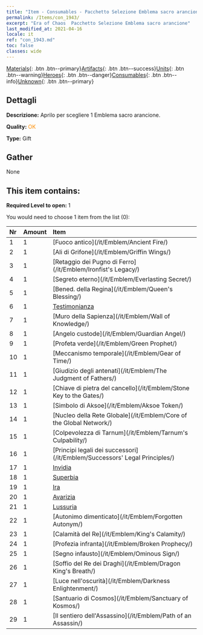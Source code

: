 ```yaml
---
title: "Item - Consumables - Pacchetto Selezione Emblema sacro arancione"
permalink: /Items/con_1943/
excerpt: "Era of Chaos  Pacchetto Selezione Emblema sacro arancione"
last_modified_at: 2021-04-16
locale: it
ref: "con_1943.md"
toc: false
classes: wide
---
```

 [Materials](/it/Items/){: .btn .btn--primary}[Artifacts](/it/Items/Artifacts/){: .btn .btn--success}[Units](/it/Items/Units/){: .btn .btn--warning}[Heroes](/it/Items/Heroes/){: .btn .btn--danger}[Consumables](/it/Items/Consumables/){: .btn .btn--info}[Unknown](/it/Items/Unknown/){: .btn .btn--primary}

## Dettagli
 **Descrizione:** Aprilo per scegliere 1 Emblema sacro arancione.

 **Quality:** <span style="color: #FF8C00">OK</span>

 **Type:** Gift

## Gather

  None

## This item contains:

 **Required Level to open:** 1

 You would need to choose 1 item from the list (0):

  | Nr | Amount |     Item    |
  |:---|:-------|:------------|
  | 1 | 1 | [Fuoco antico](/it/Emblem/Ancient Fire/) |  | 
  | 2 | 1 | [Ali di Grifone](/it/Emblem/Griffin Wings/) |  | 
  | 3 | 1 | [Retaggio dei Pugno di Ferro](/it/Emblem/Ironfist's Legacy/) |  | 
  | 4 | 1 | [Segreto eterno](/it/Emblem/Everlasting Secret/) |  | 
  | 5 | 1 | [Bened. della Regina](/it/Emblem/Queen's Blessing/) |  | 
  | 6 | 1 | [Testimonianza](/it/Emblem/Witness/) |  | 
  | 7 | 1 | [Muro della Sapienza](/it/Emblem/Wall of Knowledge/) |  | 
  | 8 | 1 | [Angelo custode](/it/Emblem/Guardian Angel/) |  | 
  | 9 | 1 | [Profeta verde](/it/Emblem/Green Prophet/) |  | 
  | 10 | 1 | [Meccanismo temporale](/it/Emblem/Gear of Time/) |  | 
  | 11 | 1 | [Giudizio degli antenati](/it/Emblem/The Judgment of Fathers/) |  | 
  | 12 | 1 | [Chiave di pietra del cancello](/it/Emblem/Stone Key to the Gates/) |  | 
  | 13 | 1 | [Simbolo di Aksoe](/it/Emblem/Aksoe Token/) |  | 
  | 14 | 1 | [Nucleo della Rete Globale](/it/Emblem/Core of the Global Network/) |  | 
  | 15 | 1 | [Colpevolezza di Tarnum](/it/Emblem/Tarnum's Culpability/) |  | 
  | 16 | 1 | [Principi legali dei successori](/it/Emblem/Successors' Legal Principles/) |  | 
  | 17 | 1 | [Invidia](/it/Emblem/Jealousy/) |  | 
  | 18 | 1 | [Superbia](/it/Emblem/Arrogance/) |  | 
  | 19 | 1 | [Ira](/it/Emblem/Anger/) |  | 
  | 20 | 1 | [Avarizia](/it/Emblem/Greed/) |  | 
  | 21 | 1 | [Lussuria](/it/Emblem/Lust/) |  | 
  | 22 | 1 | [Autonimo dimenticato](/it/Emblem/Forgotten Autonym/) |  | 
  | 23 | 1 | [Calamità del Re](/it/Emblem/King's Calamity/) |  | 
  | 24 | 1 | [Profezia infranta](/it/Emblem/Broken Prophecy/) |  | 
  | 25 | 1 | [Segno infausto](/it/Emblem/Ominous Sign/) |  | 
  | 26 | 1 | [Soffio del Re dei Draghi](/it/Emblem/Dragon King's Breath/) |  | 
  | 27 | 1 | [Luce nell'oscurità](/it/Emblem/Darkness Enlightenment/) |  | 
  | 28 | 1 | [Santuario di Cosmos](/it/Emblem/Sanctuary of Kosmos/) |  | 
  | 29 | 1 | [Il sentiero dell'Assassino](/it/Emblem/Path of an Assassin/) |  | 
